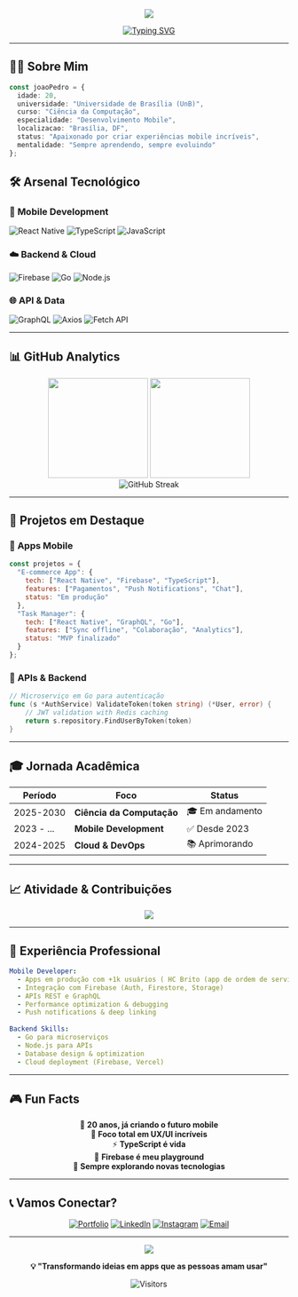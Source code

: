 <div align="center">
  <img src="https://capsule-render.vercel.app/api?type=waving&color=gradient&customColorList=12,20,30&height=200&section=header&text=Mobile%20Developer&fontSize=40&fontColor=fff&animation=twinkling"/>
</div>

<div align="center">
  
  [![Typing SVG](https://readme-typing-svg.herokuapp.com/?color=6366f1&size=24&center=true&vCenter=true&width=600&height=60&lines=🎓+Ciência+da+Computação+-+UnB;📱+React+Native+Developer;🔥+Firebase+%26+API+Specialist;⚡+TypeScript+%26+Go+Enthusiast)](https://git.io/typing-svg)
  
</div>

---

## 👨‍💻 Sobre Mim

```typescript
const joaoPedro = {
  idade: 20,
  universidade: "Universidade de Brasília (UnB)",
  curso: "Ciência da Computação",
  especialidade: "Desenvolvimento Mobile",
  localizacao: "Brasília, DF",
  status: "Apaixonado por criar experiências mobile incríveis",
  mentalidade: "Sempre aprendendo, sempre evoluindo"
};
```

## 🛠️ Arsenal Tecnológico

### 📱 **Mobile Development**
![React Native](https://img.shields.io/badge/React_Native-20232A?style=for-the-badge&logo=react&logoColor=61DAFB)
![TypeScript](https://img.shields.io/badge/TypeScript-007ACC?style=for-the-badge&logo=typescript&logoColor=white)
![JavaScript](https://img.shields.io/badge/JavaScript-F7DF1E?style=for-the-badge&logo=javascript&logoColor=black)

### ☁️ **Backend & Cloud**
![Firebase](https://img.shields.io/badge/Firebase-FFCA28?style=for-the-badge&logo=firebase&logoColor=black)
![Go](https://img.shields.io/badge/Go-00ADD8?style=for-the-badge&logo=go&logoColor=white)
![Node.js](https://img.shields.io/badge/Node.js-43853D?style=for-the-badge&logo=node.js&logoColor=white)

### 🌐 **API & Data**
![GraphQL](https://img.shields.io/badge/GraphQL-E10098?style=for-the-badge&logo=graphql&logoColor=white)
![Axios](https://img.shields.io/badge/Axios-5A29E4?style=for-the-badge&logo=axios&logoColor=white)
![Fetch API](https://img.shields.io/badge/Fetch_API-FF6B6B?style=for-the-badge&logo=javascript&logoColor=white)

---

## 📊 GitHub Analytics

<div align="center">
  <img height="180em" src="https://github-readme-stats.vercel.app/api?username=joaozzin-dev&show_icons=true&theme=tokyonight&include_all_commits=true&count_private=true"/>
  <img height="180em" src="https://github-readme-stats.vercel.app/api/top-langs/?username=joaozzin-dev&layout=compact&langs_count=7&theme=tokyonight"/>
</div>

<div align="center">
  <img src="https://github-readme-streak-stats.herokuapp.com/?user=joaozzin-dev&theme=tokyonight" alt="GitHub Streak"/>
</div>

---

## 🎯 Projetos em Destaque

### 📱 **Apps Mobile**
```javascript
const projetos = {
  "E-commerce App": {
    tech: ["React Native", "Firebase", "TypeScript"],
    features: ["Pagamentos", "Push Notifications", "Chat"],
    status: "Em produção"
  },
  "Task Manager": {
    tech: ["React Native", "GraphQL", "Go"],
    features: ["Sync offline", "Colaboração", "Analytics"],
    status: "MVP finalizado"
  }
};
```

### 🚀 **APIs & Backend**
```go
// Microserviço em Go para autenticação
func (s *AuthService) ValidateToken(token string) (*User, error) {
    // JWT validation with Redis caching
    return s.repository.FindUserByToken(token)
}
```

---

## 🎓 Jornada Acadêmica

<div align="center">

| **Período** | **Foco** | **Status** |
|-------------|----------|-----------|
| 2025-2030   | **Ciência da Computação** | 🎓 Em andamento |
| 2023 - ...        | **Mobile Development** | ✅ Desde 2023 |
| 2024-2025   | **Cloud & DevOps** | 📚 Aprimorando |

</div>

---

## 📈 Atividade & Contribuições

<div align="center">
  <img src="https://github-readme-activity-graph.vercel.app/graph?username=joaozzin-dev&theme=tokyo-night&bg_color=1a1b27&color=38bdae&line=70a5fd&point=bf91f3&area=true&hide_border=true"/>
</div>

---

## 💼 Experiência Professional

```yaml
Mobile Developer:
  - Apps em produção com +1k usuários ( HC Brito (app de ordem de serviço))
  - Integração com Firebase (Auth, Firestore, Storage)
  - APIs REST e GraphQL
  - Performance optimization & debugging
  - Push notifications & deep linking
  
Backend Skills:
  - Go para microserviços
  - Node.js para APIs
  - Database design & optimization
  - Cloud deployment (Firebase, Vercel)
```

---

## 🎮 Fun Facts

<div align="center">

🌟 **20 anos, já criando o futuro mobile**  
🎯 **Foco total em UX/UI incríveis**  
⚡ **TypeScript é vida**  
🚀 **Firebase é meu playground**  
🧠 **Sempre explorando novas tecnologias**

</div>

---

## 📞 Vamos Conectar?

<div align="center">

[![Portfolio](https://img.shields.io/badge/Portfolio-FF5722?style=for-the-badge&logo=todoist&logoColor=white)](https://joaozzin-dev.github.io/professional-portfolio/)
[![LinkedIn](https://img.shields.io/badge/LinkedIn-0077B5?style=for-the-badge&logo=linkedin&logoColor=white)](https://www.linkedin.com/in/jo%C3%A3o-pedro-8a440627a)
[![Instagram](https://img.shields.io/badge/Instagram-E4405F?style=for-the-badge&logo=instagram&logoColor=white)](https://www.instagram.com/jprodrigues.sz/)
[![Email](https://img.shields.io/badge/Email-D14836?style=for-the-badge&logo=gmail&logoColor=white)](mailto:redjp15@gmail.com)

</div>

---

<div align="center">
  <img src="https://capsule-render.vercel.app/api?type=waving&color=gradient&customColorList=12,20,30&height=120&section=footer"/>
</div>

<div align="center">
  
  **💡 "Transformando ideias em apps que as pessoas amam usar"**
  
  ![Visitors](https://visitor-badge.laobi.icu/badge?page_id=joaozzin-dev.joaozzin-dev)
  
</div>
